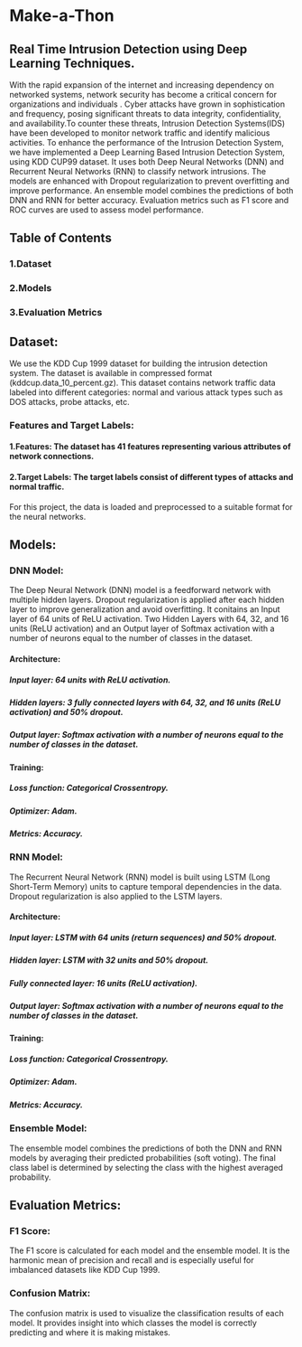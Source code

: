 # Make-a-Thon
## Real Time Intrusion Detection using Deep Learning Techniques.
With the rapid expansion of the internet and increasing dependency on networked systems, network security has become a critical concern for organizations and individuals . Cyber attacks have grown in sophistication and frequency, posing significant threats to data integrity, confidentiality, and availability.To counter these threats, Intrusion Detection Systems(IDS) have been developed to monitor network traffic and identify malicious activities.
To enhance the performance of the Intrusion Detection System, we have implemented a Deep Learning Based Intrusion Detection System, using KDD CUP99 dataset.
It uses both Deep Neural Networks (DNN) and Recurrent Neural Networks (RNN) to classify network intrusions. The models are enhanced with Dropout regularization to prevent overfitting and improve performance. An ensemble model combines the predictions of both DNN and RNN for better accuracy. Evaluation metrics such as F1 score and ROC curves are used to assess model performance.
## Table of Contents
### 1.Dataset
### 2.Models
### 3.Evaluation Metrics

## Dataset:
We use the KDD Cup 1999 dataset for building the intrusion detection system. The dataset is available in compressed format (kddcup.data_10_percent.gz). This dataset contains network traffic data labeled into different categories: normal and various attack types such as DOS attacks, probe attacks, etc.
### Features and Target Labels:
#### 1.Features: The dataset has 41 features representing various attributes of network connections.
#### 2.Target Labels: The target labels consist of different types of attacks and normal traffic.
For this project, the data is loaded and preprocessed to a suitable format for the neural networks.

## Models:
### DNN Model:
The Deep Neural Network (DNN) model is a feedforward network with multiple hidden layers. Dropout regularization is applied after each hidden layer to improve generalization and avoid overfitting.
It conitains an Input layer of 64 units of ReLU activation. Two Hidden Layers with 64, 32, and 16 units (ReLU activation) and an Output layer of Softmax activation with a number of neurons equal to the number of classes in the dataset.
#### Architecture:

##### Input layer: 64 units with ReLU activation.
##### Hidden layers: 3 fully connected layers with 64, 32, and 16 units (ReLU activation) and 50% dropout.
##### Output layer: Softmax activation with a number of neurons equal to the number of classes in the dataset.

#### Training:

##### Loss function: Categorical Crossentropy.
##### Optimizer: Adam.
##### Metrics: Accuracy.

### RNN Model:
The Recurrent Neural Network (RNN) model is built using LSTM (Long Short-Term Memory) units to capture temporal dependencies in the data. Dropout regularization is also applied to the LSTM layers.
#### Architecture:

##### Input layer: LSTM with 64 units (return sequences) and 50% dropout.
##### Hidden layer: LSTM with 32 units and 50% dropout.
##### Fully connected layer: 16 units (ReLU activation).
##### Output layer: Softmax activation with a number of neurons equal to the number of classes in the dataset.

#### Training:

##### Loss function: Categorical Crossentropy.
##### Optimizer: Adam.
##### Metrics: Accuracy.

### Ensemble Model:
The ensemble model combines the predictions of both the DNN and RNN models by averaging their predicted probabilities (soft voting). The final class label is determined by selecting the class with the highest averaged probability.

## Evaluation Metrics:
### F1 Score:
The F1 score is calculated for each model and the ensemble model. It is the harmonic mean of precision and recall and is especially useful for imbalanced datasets like KDD Cup 1999.
### Confusion Matrix:
The confusion matrix is used to visualize the classification results of each model. It provides insight into which classes the model is correctly predicting and where it is making mistakes.
